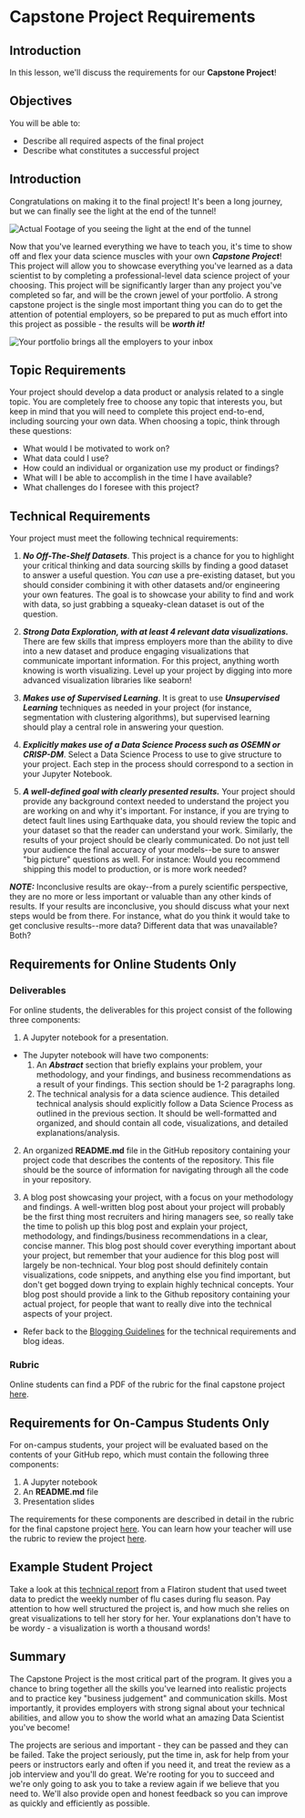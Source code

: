 # Capstone Project Requirements

## Introduction

In this lesson, we'll discuss the requirements for our **Capstone Project**!

## Objectives

You will be able to:

* Describe all required aspects of the final project
* Describe what constitutes a successful project

## Introduction

Congratulations on making it to the final project! It's been a long journey, but we can finally see the light at the end of the tunnel!

![Actual Footage of you seeing the light at the end of the tunnel](https://raw.githubusercontent.com/learn-co-curriculum/dsc-capstone-project-v2/master/end-of-tunnel.gif)

Now that you've learned everything we have to teach you, it's time to show off and flex your data science muscles with your own **_Capstone Project_**! This project will allow you to showcase everything you've learned as a data scientist to by completing a professional-level data science project of your choosing. This project will be significantly larger than any project you've completed so far, and will be the crown jewel of your portfolio. A strong capstone project is the single most important thing you can do to get the attention of potential employers, so be prepared to put as much effort into this project as possible - the results will be **_worth it!_**

![Your portfolio brings all the employers to your inbox](https://raw.githubusercontent.com/learn-co-curriculum/dsc-capstone-project-v2/master/milkshake.gif)

## Topic Requirements

Your project should develop a data product or analysis related to a single topic. You are completely free to choose any topic that interests you, but keep in mind that you will need to complete this project end-to-end, including sourcing your own data. When choosing a topic, think through these questions:  

* What would I be motivated to work on?
* What data could I use?
* How could an individual or organization use my product or findings?
* What will I be able to accomplish in the time I have available?
* What challenges do I foresee with this project?

## Technical Requirements

Your project must meet the following technical requirements:

1. **_No Off-The-Shelf Datasets_**. This project is a chance for you to highlight your critical thinking and data sourcing skills by finding a good dataset to answer a useful question. You _can_ use a pre-existing dataset, but you should consider combining it with other datasets and/or engineering your own features. The goal is to showcase your ability to find and work with data, so just grabbing a squeaky-clean dataset is out of the question.

2. **_Strong Data Exploration, with at least 4 relevant data visualizations._**  There are few skills that impress employers more than the ability to dive into a new dataset and produce engaging visualizations that communicate important information. For this project, anything worth knowing is worth visualizing. Level up your project by digging into more advanced visualization libraries like seaborn!

3. **_Makes use of Supervised Learning_**. It is great to use **_Unsupervised Learning_** techniques as needed in your project (for instance, segmentation with clustering algorithms), but supervised learning should play a central role in answering your question. 

4. **_Explicitly makes use of a Data Science Process such as OSEMN or CRISP-DM_**. Select a Data Science Process to use to give structure to your project. Each step in the process should correspond to a section in your Jupyter Notebook.  

5. **_A well-defined goal with clearly presented results._** Your project should provide any background context needed to understand the project you are working on and why it's important. For instance, if you are trying to detect fault lines using Earthquake data, you should review the topic and your dataset so that the reader can understand your work.  Similarly, the results of your project should be clearly communicated. Do not just tell your audience the final accuracy of your models--be sure to answer "big picture" questions as well. For instance: Would you recommend shipping this model to production, or is more work needed? 

**_NOTE:_** Inconclusive results are okay--from a purely scientific perspective, they are no more or less important or valuable than any other kinds of results. If your results are inconclusive, you should discuss what your next steps would be from there. For instance, what do you think it would take to get conclusive results--more data? Different data that was unavailable? Both? 

## Requirements for Online Students Only

### Deliverables

For online students, the deliverables for this project consist of the following three components:

1. A Jupyter notebook for a presentation.
  * The Jupyter notebook will have two components:
    1. An **_Abstract_** section that briefly explains your problem, your methodology, and your findings, and business recommendations as a result of your findings. This section should be 1-2 paragraphs long.  
    2. The technical analysis for a data science audience. This detailed technical analysis should explicitly follow a Data Science Process as outlined in the previous section. It should be well-formatted and organized, and should contain all code, visualizations, and detailed explanations/analysis.
    
2. An organized **README.md** file in the GitHub repository containing your project code that describes the contents of the repository. This file should be the source of information for navigating through all the code in your repository. 
    
3. A blog post showcasing your project, with a focus on your methodology and findings. A well-written blog post about your project will probably be the first thing most recruiters and hiring managers see, so really take the time to polish up this blog post and explain your project, methodology, and findings/business recommendations in a clear, concise manner. This blog post should cover everything important about your project, but remember that your audience for this blog post will largely be non-technical. Your blog post should definitely contain visualizations, code snippets, and anything else you find important, but don't get bogged down trying to explain highly technical concepts. Your blog post should provide a link to the Github repository containing your actual project, for people that want to really dive into the technical aspects of your project.
* Refer back to the [Blogging Guidelines](https://github.com/learn-co-curriculum/dsc-welcome-blogging) for the technical requirements and blog ideas.

### Rubric 

Online students can find a PDF of the rubric for the final capstone project [here](/online_capstone_project_rubric.pdf). 

## Requirements for On-Campus Students Only

For on-campus students, your project will be evaluated based on the contents of your GitHub repo, which must contain the following three components:

1. A Jupyter notebook     
2. An **README.md** file 
3. Presentation slides

The requirements for these components are described in detail in the rubric for the final capstone project [here](https://docs.google.com/spreadsheets/d/1YUC5_QVu8BEd7xBJumzspH40-KuJtL9KQInQYXGi5bE/edit?usp=sharing). You can learn how your teacher will use the rubric to review the project [here](https://github.com/learn-co-curriculum/dsc-campus-capstone-project-review).

## Example Student Project

Take a look at this [technical report](https://github.com/paulinaczheng/twitter_flu_tracking) from a Flatiron student that used tweet data to predict the weekly number of flu cases during flu season. Pay attention to how well structured the project is, and how much she relies on great visualizations to tell her story for her. Your explanations don't have to be wordy - a visualization is worth a thousand words!

## Summary

The Capstone Project is the most critical part of the program. It gives you a chance to bring together all the skills you've learned into realistic projects and to practice key "business judgement" and communication skills.  Most importantly, it provides employers with strong signal about your technical abilities, and allow you to show the world what an amazing Data Scientist you've become!

The projects are serious and important - they can be passed and they can be failed. Take the project seriously, put the time in, ask for help from your peers or instructors early and often if you need it, and treat the review as a job interview and you'll do great. We're rooting for you to succeed and we're only going to ask you to take a review again if we believe that you need to. We'll also provide open and honest feedback so you can improve as quickly and efficiently as possible.
